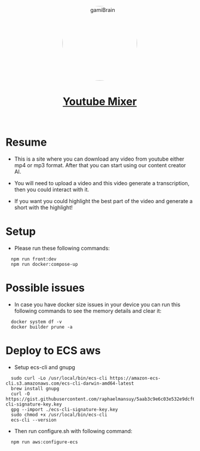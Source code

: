<p align="center">
  <a href="https://www.gamiui.com">
    <img src="https://i.pinimg.com/originals/02/61/18/0261188a351ebd989dd394761403da28.jpg" alt="gamiBrain" width="200"  style="border-radius:50%"/>
    <h1 align="center">Youtube Mixer</h1>
  </a>
</p>
</br>

# Resume

- This is a site where you can download any video from youtube either mp4 or mp3 format. After that you can start using our content creator AI.

- You will need to upload a video and this video generate a transcription, then you could interact with it.

- If you want you could highlight the best part of the video and generate a short with the highlight!

# Setup

- Please run these following commands:

```console
  npm run front:dev
  npm run docker:compose-up
```

# Possible issues

- In case you have docker size issues in your device you can run this following commands to see the memory details and clear it:

```console
  docker system df -v
  docker builder prune -a
```

# Deploy to ECS aws

- Setup ecs-cli and gnupg

```console
  sudo curl -Lo /usr/local/bin/ecs-cli https://amazon-ecs-cli.s3.amazonaws.com/ecs-cli-darwin-amd64-latest
  brew install gnupg
  curl -O https://gist.githubusercontent.com/raphaelmansuy/5aab3c9e6c03e532e9dcf6c97c78b4ff/raw/f39b4df58833f09eb381700a6a854b1adfea482e/ecs-cli-signature-key.key
  gpg --import ./ecs-cli-signature-key.key
  sudo chmod +x /usr/local/bin/ecs-cli
  ecs-cli --version
```

- Then run configure.sh with following command:

```console
  npm run aws:configure-ecs
```